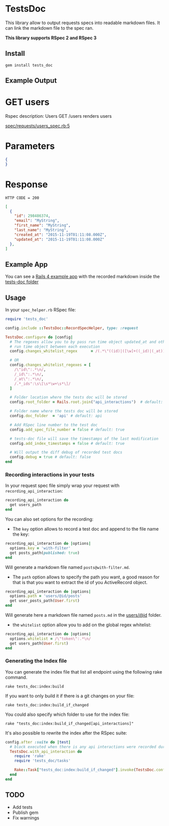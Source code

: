 # TestsDoc

This library allow to output requests specs into readable markdown files.
It can link the markdown file to the spec ran.

**This library supports RSpec 2 and RSpec 3**

## Install

`gem install tests_doc`

## Example Output

# GET users

Rspec description: Users GET /users renders users

[spec/requests/users_spec.rb:5](/examples/rails-4.2.5/spec/requests/users_spec.rb#L5)

# Parameters

```json
{
}
```

# Response

```
HTTP CODE = 200
```

```json
[
  {
    "id": 298486374,
    "email": "MyString",
    "first_name": "MyString",
    "last_name": "MyString",
    "created_at": "2015-11-19T01:11:08.000Z",
    "updated_at": "2015-11-19T01:11:08.000Z"
  },
]
```

## Example App

You can see a [Rails 4 example app](/examples/rails-4.2.5) with the recorded markdown inside the [tests-doc folder](/examples/rails-4.2.5/tests-doc)

## Usage

In your `spec_helper.rb` RSpec file:

```ruby
require 'tests_doc'

config.include ::TestsDoc::RecordSpecHelper, type: :request

TestsDoc.configure do |config|
  # The regexes allow you to by pass run time object updated_at and other ids
  # run time object between each execution
  config.changes_whitelist_regex      = /(.*\"((id)|([\w]+((_id)|(_at))))\":.*\n)|(.*_ids":\s\[\s*\w+\s*\])/ # default: ""

  # OR
  config.changes_whitelist_regexes = [
    /\"id\":.*\n/,
    /_id\":.*\n/,
    /_at\":.*\n/,
    /.*_ids":\s\[\s*\w+\s*\]/
  ]

  # Folder location where the tests doc will be stored
  config.root_folder = Rails.root.join("api_interactions")  # default: tests-doc

  # Folder name where the tests doc will be stored
  config.doc_folder  = 'api' # default: api

  # Add RSpec line number to the test doc
  config.add_spec_file_number = false # default: true

  # tests-doc file will save the timestamps of the last modification
  config.add_index_timestamps = false # default: true

  # Will output the diff debug of recorded test docs
  config.debug = true # default: false
end

```

### Recording interactions in your tests

In your request spec file simply wrap your request with `recording_api_interaction`:

```ruby
recording_api_interaction do
  get users_path
end
```

You can also set options for the recording:

* The `key` option allows to record a test doc and append to the file name the key:

```ruby
recording_api_interaction do |options|
  options.key = 'with-filter'
  get posts_path(published: true)
end
```

Will generate a markdown file named `posts@with-filter.md`.

* The `path` option allows to specify the path you want, a good reason for that is that you want to extract the id of you ActiveRecord object.

```ruby
recording_api_interaction do |options|
  options.path = 'users/@id/posts'
  get user_posts_path(User.first)
end
```

Will generate here a markdown file named `posts.md` in the [users/@id](/examples/rails-4.2.5/tests-doc/api/users/@id) folder.

* the `whitelist` option allow you to add on the global regex whitelist:

```ruby
recording_api_interaction do |options|
  options.whitelist = /\"token\":.*\n/
  get users_path(User.first)
end
```

### Generating the Index file

You can generate the index file that list all endpoint using the following rake command.

`rake tests_doc:index:build`

If you want to only build it if there is a git changes on your file:

`rake tests_doc:index:build_if_changed`

You could also specify which folder to use for the index file:

`rake "tests_doc:index:build_if_changed[api_interactions]"`

It's also possible to rewrite the index after the RSpec suite:

```ruby
config.after :suite do |test|
  # block executed when there is any api interactions were recorded during the RSpec
  TestsDoc.with_api_interaction do
    require 'rake'
    require 'tests_doc/tasks'

    Rake::Task["tests_doc:index:build_if_changed"].invoke(TestsDoc.configuration.root_folder)
  end
end
```

## TODO

* Add tests
* Publish gem
* Fix warnings
